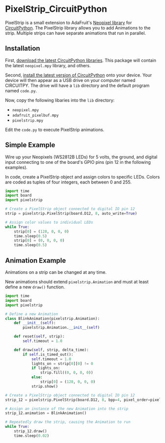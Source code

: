 # PixelStrip_CircuitPython

PixelStrip is a small extension to AdaFruit's [Neopixel library](https://github.com/adafruit/Adafruit_CircuitPython_NeoPixel) for [CircuitPython](https://learn.adafruit.com/welcome-to-circuitpython).  The PixelStrip library allows you to add Animations to the strip.  Multiple strips can have separate animations that run in parallel.

## Installation

First, [download the latest CircuitPython libraries](https://circuitpython.org/libraries).
This package will contain the latest `neopixel.mpy` library, and others.

Second, [install the latest version of CircuitPython](https://learn.adafruit.com/welcome-to-circuitpython/installing-circuitpython) onto your device.  Your device
will then appear as a USB drive on your computer named CIRCUITPY.  The drive will have 
a `lib` directory and the default program named `code.py`.

Now, copy the following libaries into the `lib` directory:
* `neopixel.mpy`
* `adafruit_pixelbuf.mpy`
* `pixelstrip.mpy`

Edit the `code.py` to execute PixelStrip animations.

## Simple Example

Wire up your Neopixels (WS2812B LEDs) for 5 volts, the ground, and digital input connecting 
to one of the board's GPIO pins (pin 12 in the following examples).

In code, create a PixelStrip object and assign colors to specific LEDs. Colors are coded
as tuples of four integers, each between 0 and 255.

```python
import time
import board
import pixelstrip

# Create a PixelStrip object connected to digital IO pin 12
strip = pixelstrip.PixelStrip(board.D12, 8, auto_write=True)

# Assign color values to individual LEDs
while True:
    strip[0] = (128, 0, 0, 0)
    time.sleep(0.5)
    strip[0] = (0, 0, 0, 0)
    time.sleep(0.5)
```

## Animation Example

Animations on a strip can be changed at any time.

New animations should extend `pixelstrip.Animation` and must at least define a new `draw()` function.

```python
import time
import board
import pixelstrip

# Define a new Animation
class BlinkAnimation(pixelstrip.Animation):
    def __init__(self):
        pixelstrip.Animation.__init__(self)

    def reset(self, strip):
        self.timeout = 1.0

    def draw(self, strip, delta_time):
        if self.is_timed_out():
            self.timeout = 1.0
            lights_on = strip[0][0] != 0
            if lights_on:
                strip.fill((0, 0, 0, 0))
            else:
                strip[0] = (128, 0, 0, 0)
            strip.show()

# Create a PixelStrip object connected to digital IO pin 12
strip_12 = pixelstrip.PixelStrip(board.D12, 8, bpp=4, pixel_order=pixelstrip.RGBW)

# Assign an instance of the new Animation into the strip
strip_12.animation = BlinkAnimation()

# Repeatedly draw the strip, causing the Animation to run
while True:
    strip_12.draw()
    time.sleep(0.02)
```

